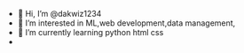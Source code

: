 - 👋 Hi, I’m @dakwiz1234
- 👀 I’m interested in ML,web development,data management, 
- 🌱 I’m currently learning python html css
- 

<!---
dakwiz1234/dakwiz1234 is a ✨ special ✨ repository because its `README.md` (this file) appears on your GitHub profile.
You can click the Preview link to take a look at your changes.
--->
